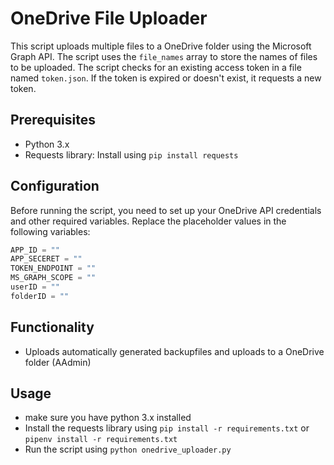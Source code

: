 # OneDrive File Uploader

This script uploads multiple files to a OneDrive folder using the Microsoft Graph API. The script uses the `file_names` array to store the names of files to be uploaded. The script checks for an existing access token in a file named `token.json`. If the token is expired or doesn't exist, it requests a new token.

## Prerequisites

- Python 3.x
- Requests library: Install using `pip install requests`

## Configuration

Before running the script, you need to set up your OneDrive API credentials and other required variables. Replace the placeholder values in the following variables:

```python
APP_ID = ""
APP_SECERET = ""
TOKEN_ENDPOINT = ""
MS_GRAPH_SCOPE = ""
userID = ""
folderID = ""
```


## Functionality
- Uploads automatically generated backupfiles and uploads to a OneDrive folder (AAdmin)


## Usage
- make sure you have python 3.x installed
- Install the requests library using `pip install -r requirements.txt` or `pipenv install -r requirements.txt`
- Run the script using `python onedrive_uploader.py`
	
